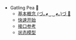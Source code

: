 * Gatling Pea 🐡
  * [基本概念 (づ｡◕‿‿◕｡)づ 🥳](zh-cn/pea/README.md)
  * [快速开始](zh-cn/pea/quickstart.md)
  * [接口参考](zh-cn/pea/api.md)
  * [状态模型](zh-cn/pea/model.md)
